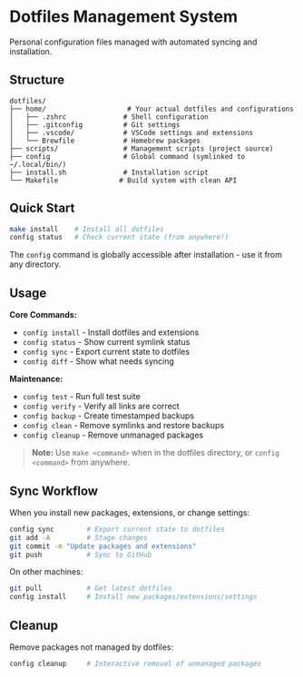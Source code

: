 # Dotfiles Management System

Personal configuration files managed with automated syncing and installation.

## Structure

```
dotfiles/
├── home/                    # Your actual dotfiles and configurations
│   ├── .zshrc              # Shell configuration
│   ├── .gitconfig          # Git settings
│   ├── .vscode/            # VSCode settings and extensions
│   └── Brewfile            # Homebrew packages
├── scripts/                # Management scripts (project source)
├── config                  # Global command (symlinked to ~/.local/bin/)
├── install.sh              # Installation script
└── Makefile               # Build system with clean API
```

## Quick Start

```bash
make install    # Install all dotfiles
config status   # Check current state (from anywhere!)
```

The `config` command is globally accessible after installation - use it from any directory.

## Usage

**Core Commands:**

- `config install` - Install dotfiles and extensions
- `config status` - Show current symlink status
- `config sync` - Export current state to dotfiles
- `config diff` - Show what needs syncing

**Maintenance:**

- `config test` - Run full test suite
- `config verify` - Verify all links are correct
- `config backup` - Create timestamped backups
- `config clean` - Remove symlinks and restore backups
- `config cleanup` - Remove unmanaged packages

> **Note:** Use `make <command>` when in the dotfiles directory, or `config <command>` from anywhere.

## Sync Workflow

When you install new packages, extensions, or change settings:

```bash
config sync        # Export current state to dotfiles
git add -A         # Stage changes
git commit -m "Update packages and extensions"
git push           # Sync to GitHub
```

On other machines:

```bash
git pull           # Get latest dotfiles
config install     # Install new packages/extensions/settings
```

## Cleanup

Remove packages not managed by dotfiles:

```bash
config cleanup     # Interactive removal of unmanaged packages
```
